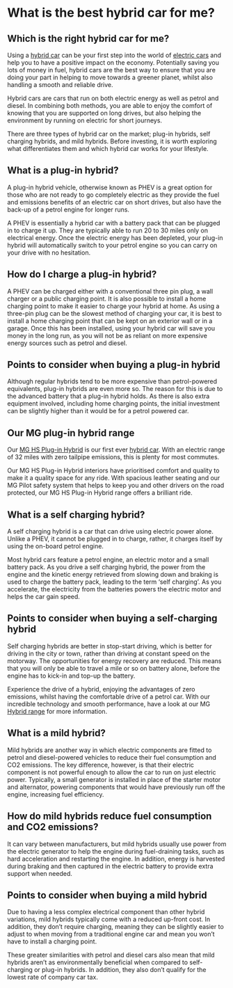 # What is the best hybrid car for me?

## Which is the right hybrid car for me?

Using a [hybrid car](https://www.mg.co.uk/electric-and-hybrid/hybrid-cars "Hybrid Cars") can be your first step into the world of [electric cars](https://www.mg.co.uk/electric-and-hybrid/electric-cars "Electric Cars") and help you to have a positive impact on the economy. Potentially saving you lots of money in fuel, hybrid cars are the best way to ensure that you are doing your part in helping to move towards a greener planet, whilst also handling a smooth and reliable drive.

Hybrid cars are cars that run on both electric energy as well as petrol and diesel. In combining both methods, you are able to enjoy the comfort of knowing that you are supported on long drives, but also helping the environment by running on electric for short journeys.

There are three types of hybrid car on the market; plug-in hybrids, self charging hybrids, and mild hybrids. Before investing, it is worth exploring what differentiates them and which hybrid car works for your lifestyle.

## What is a plug-in hybrid?

A plug-in hybrid vehicle, otherwise known as PHEV is a great option for those who are not ready to go completely electric as they provide the fuel and emissions benefits of an electric car on short drives, but also have the back-up of a petrol engine for longer runs.

A PHEV is essentially a hybrid car with a battery pack that can be plugged in to charge it up. They are typically able to run 20 to 30 miles only on electrical energy. Once the electric energy has been depleted, your plug-in hybrid will automatically switch to your petrol engine so you can carry on your drive with no hesitation.

## How do I charge a plug-in hybrid?

A PHEV can be charged either with a conventional three pin plug, a wall charger or a public charging point. It is also possible to install a home charging point to make it easier to charge your hybrid at home. As using a three-pin plug can be the slowest method of charging your car, it is best to install a home charging point that can be kept on an exterior wall or in a garage. Once this has been installed, using your hybrid car will save you money in the long run, as you will not be as reliant on more expensive energy sources such as petrol and diesel.

## Points to consider when buying a plug-in hybrid

Although regular hybrids tend to be more expensive than petrol-powered equivalents, plug-in hybrids are even more so. The reason for this is due to the advanced battery that a plug-in hybrid holds. As there is also extra equipment involved, including home charging points, the initial investment can be slightly higher than it would be for a petrol powered car.

## Our MG plug-in hybrid range

Our [MG HS Plug-in Hybrid](https://www.mg.co.uk/new-cars/old-mg-hs-plug-in-hybrid "MG HS Plug-in Hybrid") is our first ever [hybrid car](https://www.mg.co.uk/electric-and-hybrid/hybrid-cars "Hybrid Cars"). With an electric range of 32 miles with zero tailpipe emissions, this is plenty for most commutes.

Our MG HS Plug-in Hybrid interiors have prioritised comfort and quality to make it a quality space for any ride. With spacious leather seating and our MG Pilot safety system that helps to keep you and other drivers on the road protected, our MG HS Plug-in Hybrid range offers a brilliant ride.

## What is a self charging hybrid?

A self charging hybrid is a car that can drive using electric power alone. Unlike a PHEV, it cannot be plugged in to charge, rather, it charges itself by using the on-board petrol engine.

Most hybrid cars feature a petrol engine, an electric motor and a small battery pack. As you drive a self charging hybrid, the power from the engine and the kinetic energy retrieved from slowing down and braking is used to charge the battery pack, leading to the term ‘self charging’. As you accelerate, the electricity from the batteries powers the electric motor and helps the car gain speed.

## Points to consider when buying a self-charging hybrid

Self charging hybrids are better in stop-start driving, which is better for driving in the city or town, rather than driving at constant speed on the motorway. The opportunities for energy recovery are reduced. This means that you will only be able to travel a mile or so on battery alone, before the engine has to kick-in and top-up the battery.

Experience the drive of a hybrid, enjoying the advantages of zero emissions, whilst having the comfortable drive of a petrol car. With our incredible technology and smooth performance, have a look at our MG [Hybrid range](https://www.mg.co.uk/electric-and-hybrid/hybrid-cars "Hybrid Cars") for more information.

## What is a mild hybrid?

Mild hybrids are another way in which electric components are fitted to petrol and diesel-powered vehicles to reduce their fuel consumption and CO2 emissions. The key difference, however, is that their electric component is not powerful enough to allow the car to run on just electric power. Typically, a small generator is installed in place of the starter motor and alternator, powering components that would have previously run off the engine, increasing fuel efficiency.

## How do mild hybrids reduce fuel consumption and CO2 emissions?

It can vary between manufacturers, but mild hybrids usually use power from the electric generator to help the engine during fuel-draining tasks, such as hard acceleration and restarting the engine. In addition, energy is harvested during braking and then captured in the electric battery to provide extra support when needed.

## Points to consider when buying a mild hybrid

Due to having a less complex electrical component than other hybrid variations, mild hybrids typically come with a reduced up-front cost. In addition, they don’t require charging, meaning they can be slightly easier to adjust to when moving from a traditional engine car and mean you won’t have to install a charging point.

These greater similarities with petrol and diesel cars also mean that mild hybrids aren’t as environmentally beneficial when compared to self-charging or plug-in hybrids. In addition, they also don’t qualify for the lowest rate of company car tax.